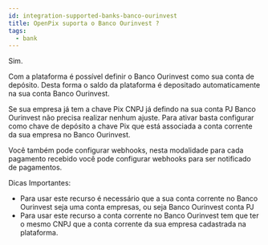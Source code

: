 ```yaml
---
id: integration-supported-banks-banco-ourinvest
title: OpenPix suporta o Banco Ourinvest ?
tags:
  - bank
---
```


Sim.

Com a plataforma é possível definir o Banco Ourinvest como sua conta de depósito. Desta forma o saldo da plataforma é depositado automaticamente na sua conta Banco Ourinvest.

Se sua empresa já tem a chave Pix CNPJ já defindo na sua conta PJ Banco Ourinvest não precisa realizar nenhum ajuste. Para ativar basta configurar como chave de depósito a chave Pix que está associada a conta corrente da sua empresa no Banco Ourinvest.

Você também pode configurar webhooks, nesta modalidade para cada pagamento recebido você pode configurar webhooks para ser notificado de pagamentos.

Dicas Importantes:

- Para usar este recurso é necessário que a sua conta corrente no Banco Ourinvest seja uma conta empresas, ou seja Banco Ourinvest conta PJ
- Para usar este recurso a conta corrente no Banco Ourinvest tem que ter o mesmo CNPJ que a conta corrente da sua empresa cadastrada na plataforma.

